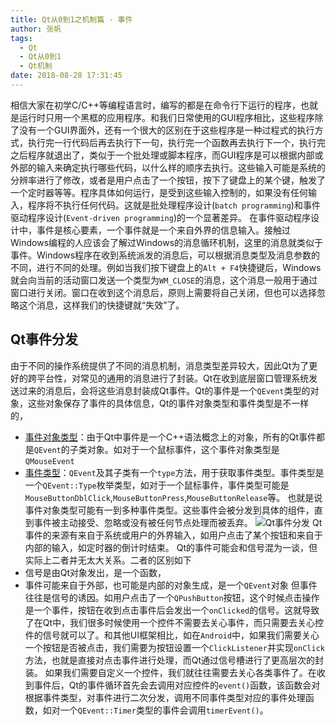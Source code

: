 ```yaml
---
title: Qt从0到1之机制篇 - 事件
author: 张帆
tags:
  - Qt
  - Qt从0到1
  - Qt机制
date: 2018-08-28 17:31:45
---
```


相信大家在初学C/C++等编程语言时，编写的都是在命令行下运行的程序，也就是运行时只用一个黑框的应用程序。和我们日常使用的GUI程序相比，这些程序除了没有一个GUI界面外，还有一个很大的区别在于这些程序是一种过程式的执行方式，执行完一行代码后再去执行下一句，执行完一个函数再去执行下一个，执行完之后程序就退出了，类似于一个批处理或脚本程序，而GUI程序是可以根据内部或外部的输入来确定执行哪些代码，以什么样的顺序去执行。这些输入可能是系统的分辨率进行了修改，或者是用户点击了一个按钮，按下了键盘上的某个键，触发了一个定时器等等。程序具体如何运行，是受到这些输入控制的，如果没有任何输入，程序将不执行任何代码。这就是批处理程序设计(`batch programming`)和事件驱动程序设计(`Event-driven programming`)的一个显著差异。
在事件驱动程序设计中，事件是核心要素，一个事件就是一个来自外界的信息输入。接触过Windows编程的人应该会了解过Windows的消息循环机制，这里的消息就类似于事件。Windows程序在收到系统派发的消息后，可以根据消息类型及消息参数的不同，进行不同的处理。例如当我们按下键盘上的`Alt + F4`快捷键后，Windows就会向当前的活动窗口发送一个类型为`WM_CLOSE`的消息，这个消息一般用于通过窗口进行关闭。窗口在收到这个消息后，原则上需要将自己关闭，但也可以选择忽略这个消息，这样我们的快捷键就“失效”了。

## Qt事件分发

由于不同的操作系统提供了不同的消息机制，消息类型差异较大，因此Qt为了更好的跨平台性，对常见的通用的消息进行了封装。Qt在收到底层窗口管理系统发送过来的消息后，会将这些消息封装成Qt事件。Qt的事件是一个`QEvent`类型的对象，这些对象保存了事件的具体信息，Qt的事件对象类型和事件类型是不一样的，
- [事件对象类型](http://doc.qt.io/qt-5/events.html)：由于Qt中事件是一个C++语法概念上的对象，所有的Qt事件都是`QEvent`的子类对象。如对于一个鼠标事件，这个事件对象类型是`QMouseEvent`
- [事件类型](http://doc.qt.io/qt-5/qevent.html#Type-enum)：`QEvent`及其子类有一个`type`方法，用于获取事件类型。事件类型是一个`QEvent::Type`枚举类型，如对于一个鼠标事件，事件类型可能是`MouseButtonDblClick`,`MouseButtonPress`,`MouseButtonRelease`等。
也就是说事件对象类型可能有一到多种事件类型。这些事件会被分发到具体的组件，直到事件被主动接受、忽略或没有被任何节点处理而被丢弃。
![Qt事件分发]()
Qt事件的来源有来自于系统或用户的外界输入，如用户点击了某个按钮和来自于内部的输入，如定时器的倒计时结束。
Qt的事件可能会和信号混为一谈，但实际上二者并无太大关系。二者的区别如下
- 信号是由Qt对象发出，是一个函数，
- 事件可能来自于外部，也可能是内部的对象生成，是一个`QEvent`对象
但事件往往是信号的诱因。如用户点击了一个`QPushButton`按钮，这个时候点击操作是一个事件，按钮在收到点击事件后会发出一个`onClicked`的信号。这就导致了在Qt中，我们很多时候使用一个控件不需要去关心事件，而只需要去关心控件的信号就可以了。和其他UI框架相比，如在`Android`中，如果我们需要关心一个按钮是否被点击，我们需要为按钮设置一个`ClickListener`并实现`onClick`方法，也就是直接对点击事件进行处理，而Qt通过信号槽进行了更高层次的封装。
如果我们需要自定义一个控件，我们就往往需要去关心各类事件了。在收到事件后，Qt的事件循环首先会去调用对应控件的`event()`函数，该函数会对根据事件类型，对事件进行二次分发，调用不同事件类型对应的事件处理函数，如对一个`QEvent::Timer`类型的事件会调用`timerEvent()`。
